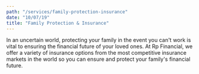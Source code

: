 ```yaml
---
path: "/services/family-protection-insurance"
date: "10/07/19"
title: "Family Protection & Insurance"
---
```


In an uncertain world, protecting your family in the event you can't work is vital to ensuring the financial future of your loved ones. At Rp Financial, we offer a variety of insurance options from the most competitive insurance markets in the world so you can ensure and protect your family's financial future.